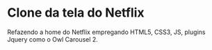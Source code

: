 # Clone da tela do Netflix



Refazendo a home do Netflix empregando HTML5, CSS3, JS, plugins Jquery como o Owl Carousel 2.